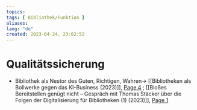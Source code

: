 ```yaml
---
topics: 
tags: [ Bibliothek/Funktion ]
aliases: 
lang: "de"
created: 2023-04-24, 23:02:52
---
```


# Qualitätssicherung
- Bibliothek als Nestor des Guten, Richtigen, Wahren→ [[Bibliotheken als Bollwerke gegen das KI-Business (2023)]], [Page 4](zotero://open-pdf/library/items/QS6BF6ZL?page=4&annotation=2HSZXC34) ; [[Bloßes Bereitstellen genügt nicht – Gespräch mit Thomas Stäcker über die Folgen der Digitalisierung für Bibliotheken (1) (2023)]],  [Page 1](zotero://open-pdf/library/items/XGBADGTI?page=1&annotation=3WA8YC5W)

